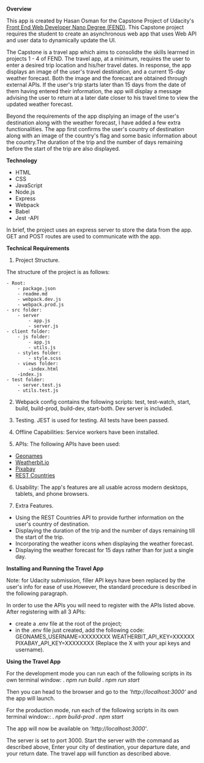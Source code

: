 **Overview**

This app is created by Hasan Osman for the Capstone Project of Udacity's  [Front End Web Developer Nano Degree (FEND)](https://www.udacity.com/course/front-end-web-developer-nanodegree--nd0011). 
This Capstone project requires the student to create an asynchronous web app that uses Web API and user data to dynamically update the UI.


The Capstone is a travel app which aims to consolidte the skills learrned in projects 1 - 4 of FEND. The travel app, at a minimum, requires the user to enter a desired trip location and his/her travel dates. In response, the app displays an image of the user's travel destination,  and a current 15-day weather forecast. Both the image and the forecast are obtained through external APIs. If the user's trip starts later than 15 days from the date of them having entered their information, the app will display a message advising the user to return at a later date closer to his travel time to view the updated weather forecast.   

Beyond the requirements of the app displying an image of the user's destination along with the weather forecast, I have added a few extra functionalities. The app first confirms the user's country of destination along with an image of the country's flag and some basic information about the country.The duration of the trip and the number of days remaining before the start of the trip are also displayed. 


**Technology**
- HTML
- CSS
- JavaScript
- Node.js
- Express
- Webpack
- Babel
- Jest
-API

In brief, the project uses an express server to store the data from the app. GET and POST routes are used to communicate with the app.

**Technical Requirements**

1. Project Structure.

The structure of the project is as follows:


    - Root:  
        - package.json
        - readme.md
        - webpack.dev.js
        - webpack.prod.js
    - src folder:
        - server
            - app.js
            - server.js
    - client folder:
        - js folder:
            - app.js
            - utils.js
        - styles folder:
            - style.scss
        - views folder:
            -index.html
        -index.js
    - test folder:
        - server.test.js
        - utils.test.js  


2. Webpack config contains the following scripts: test, test-watch, start, build, build-prod, build-dev, start-both. Dev server is included.

3. Testing.  JEST is used for testing. All tests have been passed.

4. Offline Capabilities: Service workers have been installed. 

5. APIs: The following APIs have been used:
- [Geonames](http://www.geonames.org)  
- [Weatherbit.io](https://www.weatherbit.io/)
- [Pixabay](https://pixabay.com/)
- [REST Countries](https://restcountries.eu/)

6. Usability: The app's features are all usable across modern desktops, tablets, and phone browsers. 

7. Extra Features.
- Using the REST Countries API to provide further information on the user's country of destination. 
- Displaying the duration of the trip and the number of days remaining till the start of the trip.
- Incorporating the weather icons when displaying the weather forecast.
- Displaying the weather forecast for 15 days rather than for just a single day.


**Installing and Running the Travel App**

Note: for Udacity submission, filler API keys have been replaced by the user's info for ease of use.However, the standard procedure is described in the following paragraph.

In order to use the APIs you will need to register with the APIs listed above. After registering with all 3 APIs:
- create a .env file at the root of the project;
- in the .env file just created, add the following code:
GEONAMES_USERNAME=XXXXXXXX
WEATHERBIT_API_KEY=XXXXXX
PIXABAY_API_KEY=XXXXXXXX
(Replace the X with your api keys and username). 

**Using the Travel App**

For the development mode you can run each of the following scripts in its own terminal window:
. *npm run build*
. *npm run start*

Then you can head to the browser and go to the *'http://localhost:3000'* and the app will launch. 

For the production mode, run each of the following scripts in its own terminal window::
. *npm build-prod*
. *npm start*

The app will now be available on *'http://localhost:3000'*.


The server is set to port 3000. Start the server with the command as described above, 
Enter your city of destination, your departure date, and your return date.
The travel app will function as described above. 